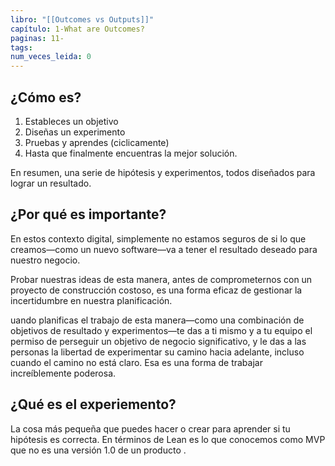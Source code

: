 ```yaml
---
libro: "[[Outcomes vs Outputs]]"
capítulo: 1-What are Outcomes?
paginas: 11-
tags: 
num_veces_leida: 0
---
```

## ¿Cómo es?
1. Estableces un objetivo
2. Diseñas un experimento
3. Pruebas y aprendes (ciclicamente)
4. Hasta que finalmente encuentras la mejor solución.

En resumen, una serie de hipótesis y experimentos, todos diseñados para lograr un resultado.
## ¿Por qué es importante?
En estos contexto digital, simplemente no estamos seguros de si lo que creamos—como un nuevo software—va a tener el resultado deseado para nuestro negocio.

Probar nuestras ideas de esta manera, antes de comprometernos con un proyecto de construcción costoso, es una forma eficaz de gestionar la incertidumbre en nuestra planificación.

uando planificas el trabajo de esta manera—como una combinación de objetivos de resultado y experimentos—te das a ti mismo y a tu equipo el permiso de perseguir un objetivo de negocio significativo, y le das a las personas la libertad de experimentar su camino hacia adelante, incluso cuando el camino no está claro. Esa es una forma de trabajar increíblemente poderosa.
## ¿Qué es el experiemento?
La cosa más pequeña que puedes hacer o crear para aprender si tu hipótesis es correcta. En términos de Lean es lo que conocemos como MVP que no es una versión 1.0 de un producto .  

